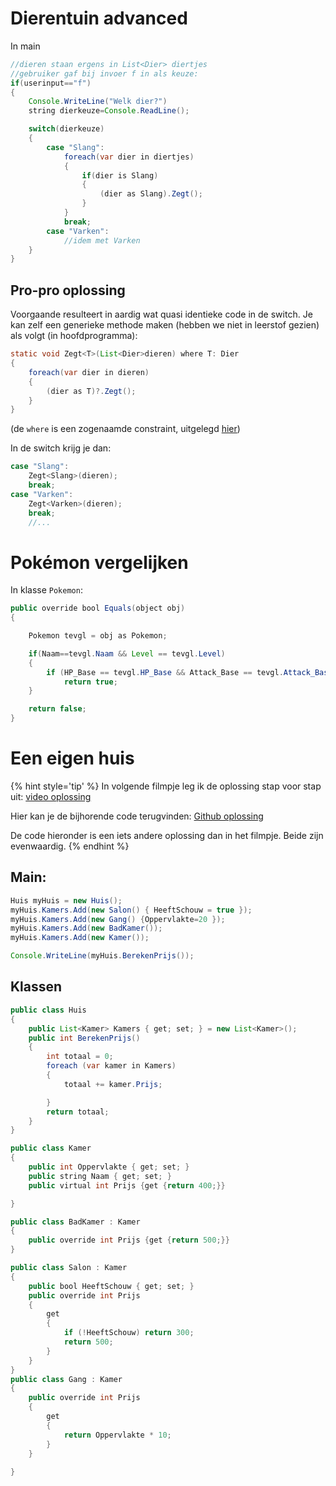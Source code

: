 # Dierentuin advanced

In main

```java
//dieren staan ergens in List<Dier> diertjes
//gebruiker gaf bij invoer f in als keuze:
if(userinput=="f")
{
    Console.WriteLine("Welk dier?")
    string dierkeuze=Console.ReadLine();

    switch(dierkeuze)
    {
        case "Slang":
            foreach(var dier in diertjes)
            {
                if(dier is Slang)
                {
                    (dier as Slang).Zegt();
                }
            }
            break;
        case "Varken":
            //idem met Varken 
    }
}
```

## Pro-pro oplossing

Voorgaande resulteert in aardig wat quasi identieke code in de switch. Je kan zelf een generieke methode maken (hebben we niet in leerstof gezien) als volgt (in hoofdprogramma):

```java
static void Zegt<T>(List<Dier>dieren) where T: Dier
{
    foreach(var dier in dieren)
    {
        (dier as T)?.Zegt();
    }
}
```

(de ``where`` is een zogenaamde constraint, uitgelegd [hier](17_gencols/2_genericclasses_en_constraints.md))

In de switch krijg je dan:

```java
case "Slang":
    Zegt<Slang>(dieren);
    break;
case "Varken":
    Zegt<Varken>(dieren);
    break;
    //...
```

# Pokémon vergelijken

In klasse ``Pokemon``:

```java
public override bool Equals(object obj)
{

    Pokemon tevgl = obj as Pokemon;

    if(Naam==tevgl.Naam && Level == tevgl.Level)
    {
        if (HP_Base == tevgl.HP_Base && Attack_Base == tevgl.Attack_Base && ... )
            return true;
    }

    return false;
}
```

# Een eigen huis

{% hint style='tip' %}
In volgende filmpje leg ik de oplossing stap voor stap uit: [video oplossing](https://ap.cloud.panopto.eu/Panopto/Pages/Viewer.aspx?id=3cdd897c-14e6-4bac-aff3-ae94009e0c4b)

Hier kan je de bijhorende code terugvinden: [Github oplossing](https://github.com/timdams/EenEigenHuis)

De code hieronder is een iets andere oplossing dan in het filmpje. Beide zijn evenwaardig.
{% endhint %}

## Main:

```java
Huis myHuis = new Huis();
myHuis.Kamers.Add(new Salon() { HeeftSchouw = true });
myHuis.Kamers.Add(new Gang() {Oppervlakte=20 });
myHuis.Kamers.Add(new BadKamer());
myHuis.Kamers.Add(new Kamer());

Console.WriteLine(myHuis.BerekenPrijs());
```

## Klassen

```java
public class Huis
{
    public List<Kamer> Kamers { get; set; } = new List<Kamer>();
    public int BerekenPrijs()
    {
        int totaal = 0;
        foreach (var kamer in Kamers)
        {
            totaal += kamer.Prijs;

        }
        return totaal;
    }
}

public class Kamer
{
    public int Oppervlakte { get; set; }
    public string Naam { get; set; }
    public virtual int Prijs {get {return 400;}}

}

public class BadKamer : Kamer
{
    public override int Prijs {get {return 500;}} 
}

public class Salon : Kamer
{
    public bool HeeftSchouw { get; set; }
    public override int Prijs
    {
        get
        {
            if (!HeeftSchouw) return 300;
            return 500;
        }
    }
}
public class Gang : Kamer
{
    public override int Prijs 
    {
        get
        {
            return Oppervlakte * 10;
        }    
    } 
    
}
```
